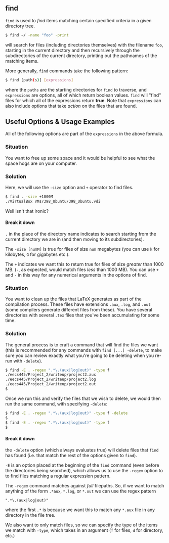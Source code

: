 ---
---

find
--
`find` is used to _find_ items matching certain specified criteria in a given directory tree.

~~~ bash
$ find ~/ -name "foo" -print
~~~

<!--more-->

will search for files (including directories themselves) with the filename `foo`, starting in the current directory and then recursively through the subdirectories of the current directory, printing out the pathnames of the matching items.

More generally, `find` commands take the following pattern:

~~~ bash
$ find [path(s)] [expressions]
~~~

where the `paths` are the starting directories for `find` to traverse, and `expressions` are options, all of which return boolean values. `find` will "find" files for which all of the expressions return **true**. Note that `expressions` can also include options that take _action_ on the files that are found.

## Useful Options & Usage Examples

All of the following options are part of the `expressions` in the above formula.

### Situation
You want to free up some space and it would be helpful to see what the space hogs are on your computer.

### Solution
Here, we will use the `-size` option and `+` operator to find files.

~~~bash
$ find . -size +1000M
./VirtualBox VMs/398_Ubuntu/398_Ubuntu.vdi
~~~

Well isn't that ironic?

#### Break it down

`.` in the place of the directory name indicates to search starting from the current directory we are in (and then moving to its subdirectories).

The `-size [numM]` is true for files of size `num` megabytes (you can use `k` for kilobytes, `G` for gigabytes etc.).

The `+` indicates we want this to return true for files of size _greater_ than 1000 MB. (`-`, as expected, would match files _less_ than 1000 MB). You can use `+` and `-` in this way for any numerical arguments in the options of find.

### Situation

You want to clean up the files that LaTeX generates as part of the compilation process. These files have extensions `.aux`, `.log`, and `.out` (some compilers generate different files from these). You have several directories with several `.tex` files that you've been accumulating for some time.

### Solution

The general process is to craft a command that will find the files we want (this is recommended for any commands with `find [...] -delete`, to make sure you can review exactly what you're going to be deleting when you re-run with `-delete`).

~~~bash
$ find -E . -regex ".*\.(aux|log|out)" -type f
./eecs445/Project_2/writeup/project2.aux
./eecs445/Project_2/writeup/project2.log
./eecs445/Project_2/writeup/project2.out
$
~~~

Once we run this and verify the files that we wish to delete, we would then run the same command, with specifying `-delete`:

~~~bash
$ find -E . -regex ".*\.(aux|log|out)" -type f -delete
$ 
$ find -E . -regex ".*\.(aux|log|out)" -type f
$ 
~~~

#### Break it down

the `-delete` option (which always evaluates true) will delete files that `find` has found (i.e. that match the rest of the options given to `find`).

`-E` is an option placed at the beginning of the `find` command (even before the directories being searched), which allows us to use the `-regex` option to to find files matching a regular expression pattern.

The `-regex` command matches against _full_ filepaths. So, if we want to match anything of the form `.*aux`, `*.log`, or `*.out` we can use the regex pattern

`".*\.(aux|log|out)"`

where the first `.*` is because we want this to match any `*.aux` file in any directory in the file tree.

We also want to only match files, so we can specify the type of the items we match with `-type`, which takes in an argument (`f` for files, `d` for directory, etc.)
